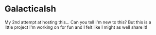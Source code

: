 # GalacticaIsh
My 2nd attempt at hosting this... Can you tell I'm new to this? But this is a little project I'm working on for fun and I felt like I might as well share it!
